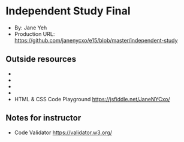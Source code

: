 # Independent Study Final
+ By: Jane Yeh
+ Production URL: 
<https://github.com/janenycxo/e15/blob/master/independent-study>

## Outside resources
+ 
+   
+ 
+ 
+ HTML & CSS Code Playground 
https://jsfiddle.net/JaneNYCxo/


## Notes for instructor
+ Code Validator https://validator.w3.org/ 
